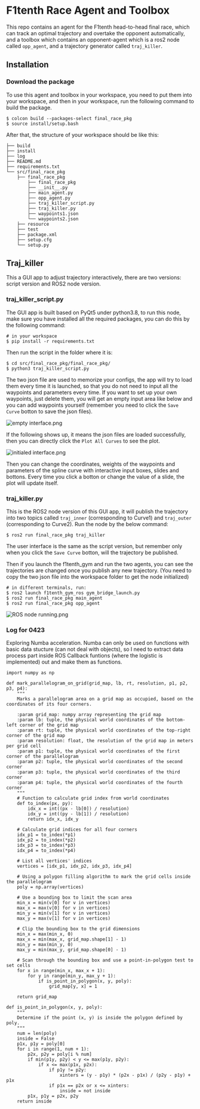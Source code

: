 # F1tenth Race Agent and Toolbox

This repo contains an agent for the F1tenth head-to-head final race, which can track an optimal trajectory and overtake the opponent automatically, and a toolbox which contains an opponent-agent which is a ros2 node called `opp_agent`, and a trajectory generator called `traj_killer`.

## Installation

### Download the package

To use this agent and toolbox in your workspace, you need to put them into your workspace, and then in your workspace, run the following command to build the package.

```
$ colcon build --packages-select final_race_pkg
$ source install/setup.bash
```

After that, the structure of your workspace should be like this:

```
├── build
├── install
├── log
├── README.md
├── requirements.txt
└── src/final_race_pkg
    ├── final_race_pkg
        ├── final_race_pkg
        ├── __init__.py
        ├── main_agent.py
        ├── opp_agent.py
        ├── traj_killer_script.py
        ├── traj_killer.py
        ├── waypoints1.json
        └── waypoints2.json
    ├── resource
    ├── test
    ├── package.xml
    ├── setup.cfg
    └── setup.py
```

## Traj_killer

This a GUI app to adjust trajectory interactively, there are two versions: script version and ROS2 node version.

### traj_killer_script.py

The GUI app is built based on PyQt5 under python3.8, to run this node, make sure you have installed all the required packages, you can do this by the following command:

```
# in your workspace
$ pip install -r requirements.txt
```

Then run the script in the folder where it is:

```
$ cd src/final_race_pkg/final_race_pkg/
$ python3 traj_killer_script.py
```
The two json file are used to memorize your configs, the app will try to load them every time it is launched, so that you do not need to input all the waypoints and parameters every time. If you want to set up your own waypoints, just delete them, you will get an empty input area like below and you can add waypoints yourself (remember you need to click the `Save Curve` botton to save the json files).

![empty interface.png](https://img2.imgtp.com/2024/04/23/2bs76gTt.png)

If the following shows up, it means the json files are loaded successfully, then you can directly click the `Plot All Curves` to see the plot.

![initialed interface.png](https://img2.imgtp.com/2024/04/23/RfUVBaAv.png)

Then you can change the coordinates, weights of the waypoints and parameters of the spline curve with interactive input boxes, slides and bottons. Every time you click a botton or change the value of a slide, the plot will update itself.

### traj_killer.py

This is the ROS2 node version of this GUI app, it will publish the trajectory into two topics called `traj_inner` (corresponding to Curve1) and `traj_outer` (corresponding to Curve2). Run the node by the below command:

```
$ ros2 run final_race_pkg traj_killer
```

The user interface is the same as the script version, but remember only when you click the `Save Curve` botton, will the trajectory be published.

Then if you launch the f1tenth_gym and run the two agents, you can see the trajectories are changed once you publish any new trajectory. (You need to copy the two json file into the workspace folder to get the node initialized)

```
# in different terminals, run:
$ ros2 launch f1tenth_gym_ros gym_bridge_launch.py 
$ ros2 run final_race_pkg main_agent
$ ros2 run final_race_pkg opp_agent 
```

![ROS node running.png](https://img2.imgtp.com/2024/04/23/Sbw65zIT.png)

### Log for 0423

Exploring Numba acceleration. Numba can only be used on functions with basic data stucture (can not deal with objects), so I need to extract data process part inside ROS Callback funtions (where the logistic is implemented) out and make them as functions. 

```
import numpy as np

def mark_parallelogram_on_grid(grid_map, lb, rt, resolution, p1, p2, p3, p4):
    """
    Marks a parallelogram area on a grid map as occupied, based on the coordinates of its four corners.

    :param grid_map: numpy array representing the grid map
    :param lb: tuple, the physical world coordinates of the bottom-left corner of the grid map
    :param rt: tuple, the physical world coordinates of the top-right corner of the grid map
    :param resolution: float, the resolution of the grid map in meters per grid cell
    :param p1: tuple, the physical world coordinates of the first corner of the parallelogram
    :param p2: tuple, the physical world coordinates of the second corner
    :param p3: tuple, the physical world coordinates of the third corner
    :param p4: tuple, the physical world coordinates of the fourth corner
    """
    # Function to calculate grid index from world coordinates
    def to_index(px, py):
        idx_x = int((px - lb[0]) / resolution)
        idx_y = int((py - lb[1]) / resolution)
        return idx_x, idx_y

    # Calculate grid indices for all four corners
    idx_p1 = to_index(*p1)
    idx_p2 = to_index(*p2)
    idx_p3 = to_index(*p3)
    idx_p4 = to_index(*p4)

    # List all vertices' indices
    vertices = [idx_p1, idx_p2, idx_p3, idx_p4]

    # Using a polygon filling algorithm to mark the grid cells inside the parallelogram
    poly = np.array(vertices)

    # Use a bounding box to limit the scan area
    min_x = min(v[0] for v in vertices)
    max_x = max(v[0] for v in vertices)
    min_y = min(v[1] for v in vertices)
    max_y = max(v[1] for v in vertices)

    # Clip the bounding box to the grid dimensions
    min_x = max(min_x, 0)
    max_x = min(max_x, grid_map.shape[1] - 1)
    min_y = max(min_y, 0)
    max_y = min(max_y, grid_map.shape[0] - 1)

    # Scan through the bounding box and use a point-in-polygon test to set cells
    for x in range(min_x, max_x + 1):
        for y in range(min_y, max_y + 1):
            if is_point_in_polygon(x, y, poly):
                grid_map[y, x] = 1

    return grid_map

def is_point_in_polygon(x, y, poly):
    """
    Determine if the point (x, y) is inside the polygon defined by poly.
    """
    num = len(poly)
    inside = False
    p1x, p1y = poly[0]
    for i in range(1, num + 1):
        p2x, p2y = poly[i % num]
        if min(p1y, p2y) < y <= max(p1y, p2y):
            if x <= max(p1x, p2x):
                if p1y != p2y:
                    xinters = (y - p1y) * (p2x - p1x) / (p2y - p1y) + p1x
                if p1x == p2x or x <= xinters:
                    inside = not inside
        p1x, p1y = p2x, p2y
    return inside
```
